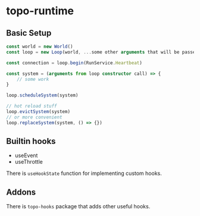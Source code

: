 # topo-runtime

## Basic Setup

```ts
const world = new World()
const loop = new Loop(world, ...some other arguments that will be passed to systems)

const connection = loop.begin(RunService.Heartbeat)

const system = (arguments from loop constructor call) => {
    // some work
}

loop.scheduleSystem(system)

// hot reload stuff
loop.evictSystem(system)
// or more convenient
loop.replaceSystem(system, () => {})
```

## Builtin hooks

- useEvent
- useThrottle

There is `useHookState` function for implementing custom hooks.

## Addons

There is `topo-hooks` package that adds other useful hooks.

